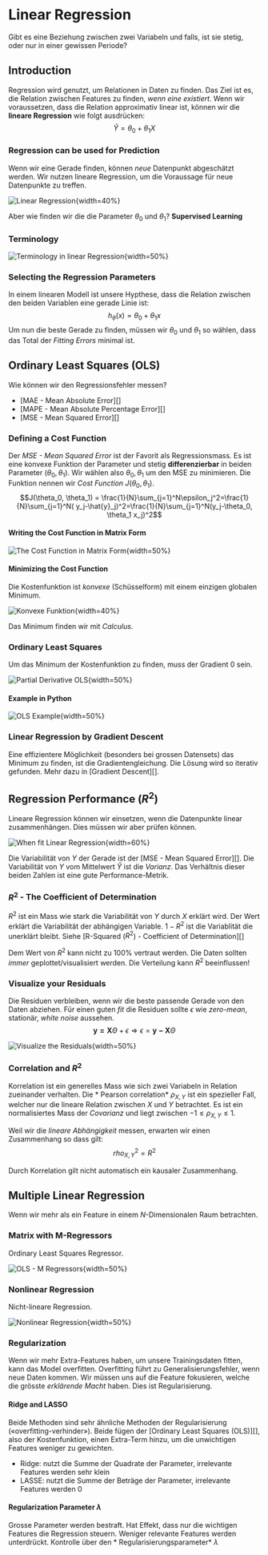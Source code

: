 # Linear Regression

Gibt es eine Beziehung zwischen zwei Variabeln und falls, ist sie stetig, oder nur in einer gewissen
Periode?

## Introduction

Regression wird genutzt, um Relationen in Daten zu finden. Das Ziel ist es, die Relation zwischen
Features zu finden, *wenn eine existiert*. Wenn wir voraussetzen, dass die Relation approximativ
linear ist, können wir die **lineare Regression** wie folgt ausdrücken:
$$ \hat{Y}=\theta_0+\theta_1X$$

### Regression can be used for Prediction

Wenn wir eine Gerade finden, können *neue* Datenpunkt abgeschätzt werden. Wir nutzen lineare
Regression, um die Voraussage für neue Datenpunkte zu treffen.

![Linear Regression](images/regressionprediction.png){width=40%}

Aber wie finden wir die die Parameter $\theta_0$ und $\theta_1$? **Supervised Learning**

### Terminology

![Terminology in linear Regression](images/terminology.png){width=50%}

### Selecting the Regression Parameters

In einem linearen Modell ist unsere Hypthese, dass die Relation zwischen den beiden Variablen eine
gerade Linie ist:
$$h_\theta(x)=\theta_0+\theta_1x$$ Um nun die beste Gerade zu finden, müssen wir $\theta_0$ und
$\theta_1$ so wählen, dass das Total der *Fitting Errors* minimal ist.

## Ordinary Least Squares (OLS)

Wie können wir den Regressionsfehler messen?

* [MAE - Mean Absolute Error][]
* [MAPE - Mean Absolute Percentage Error][]
* [MSE - Mean Squared Error][]

### Defining a Cost Function

Der *MSE - Mean Squared Error* ist der Favorit als Regressionsmass. Es ist eine konvexe Funktion der
Parameter und stetig **differenzierbar** in beiden Parameter ($\theta_0, \theta_1$). Wir wählen also
$\theta_0, \theta_1$ um den MSE zu minimieren. Die Funktion nennen wir *Cost Function* $J(\theta_0,
\theta_1)$. $$J(\theta_0, \theta_1) = \frac{1}{N}\sum_{j=1}^N\epsilon_j^2=\frac{1}{N}\sum_{j=1}^N(
y_j-\hat{y}_j)^2=\frac{1}{N}\sum_{j=1}^N(y_j-\theta_0, \theta_1 x_j)^2$$

#### Writing the Cost Function in Matrix Form

![The Cost Function in Matrix Form](images/costfunctionmatrix.png){width=50%}

#### Minimizing the Cost Function

Die Kostenfunktion ist *konvexe* (Schüsselform) mit einem einzigen globalen Minimum.

![Konvexe Funktion](images/convexbowl.png){width=40%}

Das Minimum finden wir mit *Calculus*.

### Ordinary Least Squares

Um das Minimum der Kostenfunktion zu finden, muss der Gradient $0$ sein.

![Partial Derivative OLS](images/ols.png){width=50%}

#### Example in Python

![OLS Example](images/olspython.png){width=50%}

### Linear Regression by Gradient Descent

Eine effizientere Möglichkeit (besonders bei grossen Datensets) das Minimum zu finden, ist die
Gradientengleichung. Die Lösung wird so iterativ gefunden. Mehr dazu in [Gradient Descent][].

## Regression Performance ($R^2$)

Lineare Regression können wir einsetzen, wenn die Datenpunkte linear zusammenhängen. Dies müssen wir
aber prüfen können.

![When fit Linear Regression](images/whenlr.png){width=60%}

Die Variabilität von $Y$ der Gerade ist der [MSE - Mean Squared Error][]. Die Variabilität von $Y$
vom Mittelwert $\hat{Y}$ ist die *Varianz*. Das Verhältnis dieser beiden Zahlen ist eine gute
Performance-Metrik.

### $R^2$ - The Coefficient of Determination

$R^2$ ist ein Mass wie stark die Variabilität von $Y$ durch $X$ erklärt wird. Der Wert erklärt die
Variabilität der abhängigen Variable. $1-R^2$ ist die Variablität die unerklärt bleibt.
Siehe [R-Squared ($R^2$) - Coefficient of Determination][]

Dem Wert von $R^2$ kann nicht zu 100% vertraut werden. Die Daten sollten *immer*
geplottet/visualisiert werden. Die Verteilung kann $R^2$ beeinflussen!

### Visualize your Residuals

Die Residuen verbleiben, wenn wir die beste passende Gerade von den Daten abziehen. Für einen
guten *fit* die Residuen sollte $\epsilon$ wie *zero-mean*, stationär, *white noise* aussehen.
$$\mathbf{y = X} \Theta + \epsilon \Longrightarrow \epsilon = \mathbf{ y - X} \Theta$$

![Visualize the Residuals](images/visualizeresiduals.png){width=50%}

### Correlation and $R^2$

Korrelation ist ein generelles Mass wie sich zwei Variabeln in Relation zueinander verhalten. Die *
Pearson correlation* $\rho_{X,Y}$ ist ein spezieller Fall, welcher nur die lineare Relation zwischen
$X$ und $Y$ betrachtet. Es ist ein normalisiertes Mass der *Covarianz* und liegt zwischen $-1 \leq
\rho_{X,Y} \leq 1$.

Weil wir die *lineare Abhängigkeit* messen, erwarten wir einen Zusammenhang so dass gilt:
$$rho_{X,Y}^2=R^2$$

Durch Korrelation gilt nicht automatisch ein kausaler Zusammenhang.

## Multiple Linear Regression

Wenn wir mehr als ein Feature in einem $N$-Dimensionalen Raum betrachten.

### Matrix with M-Regressors

Ordinary Least Squares Regressor.

![OLS - M Regressors](images/ols-mregressors.png){width=50%}

### Nonlinear Regression

Nicht-lineare Regression.

![Nonlinear Regression](images/nonlinearregression.png){width=50%}

### Regularization

Wenn wir mehr Extra-Features haben, um unsere Trainingsdaten fitten, kann das Model overfitten.
Overfitting führt zu Generalisierungsfehler, wenn neue Daten kommen. Wir müssen uns auf die Feature
fokusieren, welche die grösste *erklärende Macht* haben. Dies ist Regularisierung.

#### Ridge and LASSO

Beide Methoden sind sehr ähnliche Methoden der Regularisierung («overfitting-verhinder»). Beide
fügen der [Ordinary Least Squares (OLS)][], also der Kostenfunktion, einen Extra-Term hinzu, um die
unwichtigen Features weniger zu gewichten.

* Ridge: nutzt die Summe der Quadrate der Parameter, irrelevante Features werden sehr klein
* LASSE: nutzt die Summe der Beträge der Parameter, irrelevante Features werden $0$

#### Regularization Parameter $\lambda$

Grosse Parameter werden bestraft. Hat Effekt, dass nur die wichtigen Features die Regression
steuern. Weniger relevante Features werden unterdrückt. Kontrolle über den *
Regularisierungsparameter*
$\lambda$

